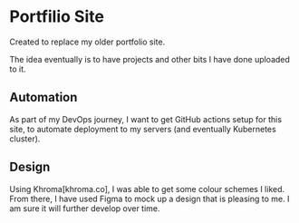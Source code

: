 # Portfilio Site

Created to replace my older portfolio site.

The idea eventually is to have projects and other bits I have done uploaded to it.

## Automation

As part of my DevOps journey, I want to get GitHub actions setup for this site, to automate deployment to my servers (and eventually Kubernetes cluster).

## Design

Using Khroma[khroma.co], I was able to get some colour schemes I liked. From there, I have used Figma to mock up a design that is pleasing to me. I am sure it will further develop over time.
